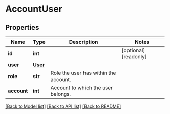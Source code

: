 # AccountUser

## Properties
Name | Type | Description | Notes
------------ | ------------- | ------------- | -------------
**id** | **int** |  | [optional] [readonly] 
**user** | [**User**](User.md) |  | 
**role** | **str** | Role the user has within the account. | 
**account** | **int** | Account to which the user belongs. | 

[[Back to Model list]](../README.md#documentation-for-models) [[Back to API list]](../README.md#documentation-for-api-endpoints) [[Back to README]](../README.md)



